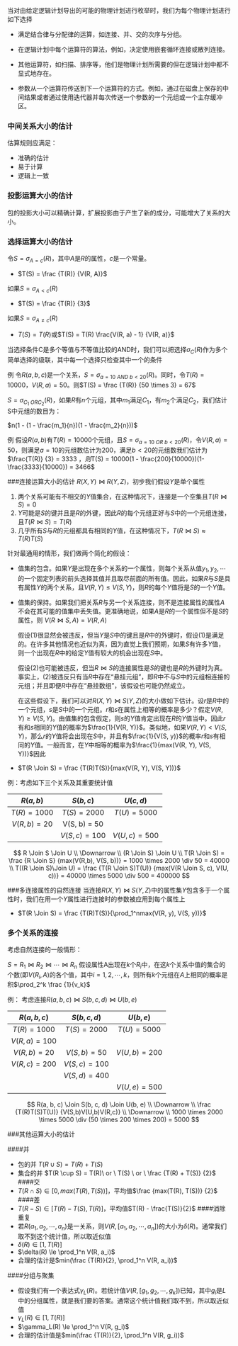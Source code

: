 当对由给定逻辑计划导出的可能的物理计划进行枚举时，我们为每个物理计划进行如下选择

* 满足结合律与分配律的运算，如连接、并、交的次序与分组。

* 在逻辑计划中每个运算符的算法，例如，决定使用嵌套循环连接或散列连接。

* 其他运算符，如扫描、排序等，他们是物理计划所需要的但在逻辑计划中都不显式地存在。

* 参数从一个运算符传送到下一个运算符的方式。例如，通过在磁盘上保存的中间结果或者通过使用迭代器并每次传送一个参数的一个元组或一个主存缓冲区。

### 中间关系大小的估计
估算规则应满足：
* 准确的估计
* 易于计算
* 逻辑上一致
### 投影运算大小的估计
包的投影大小可以精确计算，扩展投影由于产生了新的成分，可能增大了关系的大小。
### 选择运算大小的估计
令$S =  \sigma_{A=c}(R)$，其中$A$是$R$的属性，$c$是一个常量。

* $T(S) = \frac {T(R)} {V(R, A)}$

如果$S=\sigma_{A < c}(R)$

* $T(S) = \frac {T(R)} {3}$

如果$S = \sigma_{A \ne c}(R)$

* $T(S) = T(R)$或$T(S) = T(R) \frac{V(R, a) - 1} {V(R, a)}$

当选择条件C是多个等值与不等值比较的AND时，我们可以把选择$\sigma_C(R)$作为多个简单选择的级联，其中每一个选择只检查其中一个的条件

例 令$R(a, b, c)$是一个关系，$S = \sigma_{a = 10 \ AND\  b < 20}(R)$。同时，令$T(R) = 10000$，$V(R, a) = 50$。则$T(S) = \frac {T(R)} {50 \times 3} = 67$

$S = \sigma_{C_1\ OR C_2}(R)$，如果$R$有$n$个元组，其中$m_1$满足$C_1$，有$m_2$个满足$C_2$，我们估计S中元组的数目为：

$n(1 - (1 - \frac{m_1}{n})(1 - \frac{m_2}{n}))$

例 假设$R(a, b)$有$T(R) = 10000$个元组，且$S=\sigma_{a=10\ OR\ b < 20}(R)$，令$V(R, a) = 50$，则满足$a = 10$的元组数估计为$200$，满足$b < 20$的元组数我们估计为$\frac{T(R)} {3} = 3333 $，则$T(S) = 10000(1 - \frac{200}{10000})(1-\frac{3333}{10000}) = 3466$

###连接运算大小的估计
$R(X, Y) \Join R(Y, Z)$，初步我们假设$Y$是单个属性
1. 两个关系可能有不相交的$Y$值集合，在这种情况下，连接是一个空集且$T(R \Join S) = 0$
2. $Y$可能是$S$的键并且是$R$的外键，因此$R$的每个元组正好与$S$中的一个元组连接，且$T(R \Join S) = T(R)$
3. 几乎所有$S$与$R$的元组都具有相同的$Y$值，在这种情况下，$T(R \Join S) \approx T(R)T(S)$

针对最通用的情形，我们做两个简化的假设：
* 值集的包含。如果$Y$是出现在多个关系的一个属性，则每个关系从值$y_1, y_2, \cdots$的一个固定列表的前头选择其值并且取尽前面的所有值。因此，如果$R$与$S$是具有属性$Y$的两个关系，且$V(R, Y) \le V(S, Y)$，则$R$的每个$Y$值将是$S$的一个$Y$值。
* 值集的保持。如果我们把关系$R$与另一个关系连接，则不是连接属性的属性$A$不会在其可能的值集中丢失值。更准确地说，如果$A$是$R$的一个属性但不是$S$的属性，则 $V(R \Join S, A)=V(R, A)$

  假设(1)很显然会被违反，但当$Y$是$S$中的键且是$R$中的外键时，假设(1)是满足的。在许多其他情况也近似为真，因为直觉上我们预期，如果$S$有许多$Y$值，则一个出现在$R$中的给定$Y$值有较大的机会出现在$S$中。
  
  假设(2)也可能被违反，但当$R \Join S$的连接属性是$S$的键也是$R$的外键时为真。事实上，(2)被违反只有当$R$中存在“悬挂元组”，即$R$中不与$S$中的元组相连接的元组；并且即便$R$中存在“悬挂数组”，该假设也可能仍然成立。
  
  在这些假设下，我们可以对$R(X, Y) \Join S(Y, Z)$的大小做如下估计。设$r$是$R$中的一个元组，$s$是$S$中的一个元组。$r$和$s$在属性上相等的概率是多少？假定$V(R, Y) \ge V(S, Y)$。由值集的包含假定，则$s$的$Y$值肯定出现在$R$的$Y$值当中。因此$r$有和$s$相同的$Y$值的概率为$\frac{1}{V(R, Y)}$。类似地，如果$V(R, Y)  < V(S, Y)$，那么$r$的$Y$值将会出现在$S$中，并且有$\frac{1}{V(S, y)}$的概率$r$和$s$有相同的$Y$值。一般而言，在$Y$中相等的概率为$\frac{1}{max(V(R, Y), V(S, Y))}$因此
* $T(R \Join S) = \frac {T(R)T(S)}{max(V(R, Y), V(S, Y))}$

例：考虑如下三个关系及其重要统计值

|$R(a, b)$|$S(b, c)$|$U(c, d)$|
|:--:|:---:|:--:|
|$T(R) = 1000$|$T(S)=2000$|$T(U)=5000$|
|$V(R, b) = 20$|V(S, b) = 50||
||$V(S, c)=100$|$V(U,c)=500$|

$$
R \Join S \Join U \\
\Downarrow \\
(R \Join S) \Join U \\
T(R \Join S) = \frac {R \Join S} {max(V(R,b), V(S, b))} = 1000 \times 2000 \div 50 = 40000 \\
T((R \Join S)\Join U) = \frac {T(R \Join S)T(U)} {max(V(R \Join S, c), V(U, c))} = 40000 \times 5000 \div 500 = 400000
$$

###多连接属性的自然连接
当连接$R(X, Y) \Join S(Y, Z)$中的属性集$Y$包含多于一个属性时，我们在用一个$Y$属性进行连接时的参数被应用到每个属性上
* $T(R \Join S) = \frac {T(R)T(S)}{\prod_1^nmax(V(R, y), V(S, y))}$

### 多个关系的连接

考虑自然连接的一般情形：

$S = R_1 \Join R_2 \Join \cdots \Join R_n$
假设属性A出现在$k$个$R_i$中，在这$k$个关系中值的集合的个数(即$V(R_i, A)$的各个值，其中$i = 1, 2, \cdots, k$，则所有$k$个元组在$A$上相同的概率是积$\prod_2^k \frac {1}{v_k}$

例： 考虑连接$R(a, b, c) \Join S(b, c, d) \Join U(b, e)$

|   $R(a,b,c)$    | $S(b, c, d)$  |  $U(b, e)$   |
| :-------------: | :-----------: | :----------: |
|  $T(R) = 1000$  | $T(S) = 2000$ | $T(U)=5000$  |
| $V(R, a) = 100$ |               |              |
|  $V(R, b)=20$   | $V(S, b)=50$  | $V(U,b)=200$ |
|  $V(R, c)=200$  | $V(S,c)=100$  |              |
|                 | $V(S,d)=400$  |              |
|                 |               | $V(U,e)=500$ |

$$
R(a, b, c) \Join S(b, c, d) \Join U(b, e) \\
\Downarrow \\
\frac {T(R)T(S)T(U)} {V(S,b)V(U,b)V(R,c)} \\
\Downarrow \\
 1000 \times 2000 \times 5000 \div (50 \times 200 \times 200) = 5000
$$

###其他运算大小的估计

####并
* 包的并 $T(R \cup S) = T(R) + T(S)$
* 集合的并 $T(R \cup S) = T(R)\ or \  T(S) \  or \ \frac {T(R) + T(S)} {2}$
####交
* $T(R \cap S) \in [0, max(T(R), T(S))]$，平均值$\frac {max(T(R), T(S))} {2}$
####差
* $T(R - S) \in [T(R) - T(S), T(R)]$，平均值$T(R) - \frac{T(S)}{2}$
####消除重复
* 若$R(a_1, a_2, \cdots, a_n)$是一关系，则$V(R, [a_1, a_2, \cdots, a_n])$的大小为$\delta(R)$。通常我们取不到这个统计值，所以取近似值
* $\delta(R) \in [1,  T(R)]$
* $\delta(R) \le \prod_1^n V(R, a_i)$
* 合理的估计是$min(\frac {T(R)}{2}, \prod_1^n V(R, a_i))$

####分组与聚集

* 假设我们有一个表达式$\gamma_L(R)$。若统计值$V(R, [g_1, g_2, \cdots, g_k])$已知，其中$g_i$是$L$中的分组属性，就是我们要的答案。通常这个统计值我们取不到，所以取近似值
* $\gamma_L(R) \in [1, T(R)]$
* $\gamma_L(R) \le \prod_1^n V(R, g_i)$
* 合理的估计值是$min(\frac {T(R)}{2}, \prod_1^n V(R, g_i))$